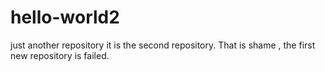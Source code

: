 # hello-world2
just another repository
it is the second repository. That is shame , the first new repository is failed.

